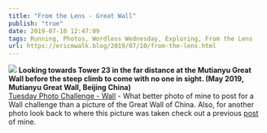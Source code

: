 ```yaml
---
title: "From the Lens - Great Wall"
publish: "true"
date: 2019-07-10 12:47:09
tags: Running, Photos, Wordless Wednesday, Exploring, From the Lens
url: https://ericmwalk.blog/2019/07/10/from-the-lens.html
---
```


![](https://ericmwalk.blog/uploads/2021/6212420a50.jpg)
**Looking towards Tower 23 in the far distance at the Mutianyu Great Wall before the steep climb to come with no one in sight. (May 2019, Mutianyu Great Wall, Beijing China)**
<br>
<a href="https://dutchgoesthephoto.net/2019/06/25/tuesday-photo-challenge-radiant/">Tuesday Photo Challenge - Wall</a> - What better photo of mine to post for a Wall challenge than a picture of the Great Wall of China. Also, for another photo look back to where this picture was taken check out a previous <a href="https://ericmwalk.blog/2019/05/22/wordless-wednesday.html">post</a> of mine.